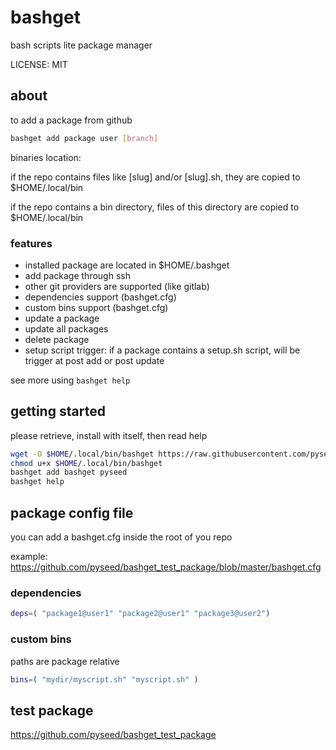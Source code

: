 # bashget

bash scripts lite package manager

LICENSE: MIT

## about

to add a package from github

```bash
bashget add package user [branch]
```

binaries location:

if the repo contains files like [slug] and/or [slug].sh, they are copied to $HOME/.local/bin

if the repo contains a bin directory, files of this directory are copied to $HOME/.local/bin

### features

- installed package are located in $HOME/.bashget
- add package through ssh
- other git providers are supported (like gitlab)
- dependencies support (bashget.cfg)
- custom bins support (bashget.cfg)
- update a package
- update all packages
- delete package
- setup script trigger: if a package contains a setup.sh script, will be trigger at post add or post update

see more using `bashget help`

## getting started

please retrieve, install with itself, then read help

```bash
wget -O $HOME/.local/bin/bashget https://raw.githubusercontent.com/pyseed/bashget/master/bashget
chmod u+x $HOME/.local/bin/bashget
bashget add bashget pyseed
bashget help
```

## package config file

you can add a bashget.cfg inside the root of you repo

example: https://github.com/pyseed/bashget_test_package/blob/master/bashget.cfg

### dependencies

```bash
deps=( "package1@user1" "package2@user1" "package3@user2")
```

### custom bins

paths are package relative

```bash
bins=( "mydir/myscript.sh" "myscript.sh" )
```

## test package

https://github.com/pyseed/bashget_test_package